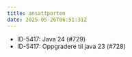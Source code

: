 ```yaml
---
title: ansattporten
date: 2025-05-26T06:51:31Z
---
```

- ID-5417: Java 24 (#729)
- ID-5417: Oppgradere til java 23 (#728)

